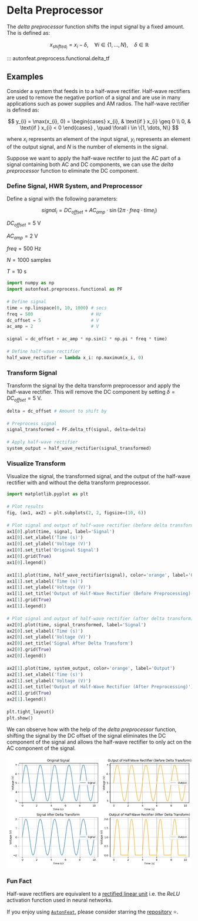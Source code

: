 <!-- 
MIT License

Copyright (c) 2023 Carnegie Mellon University, Auton Lab

Permission is hereby granted, free of charge, to any person obtaining a copy
of this software and associated documentation files (the "Software"), to deal
in the Software without restriction, including without limitation the rights
to use, copy, modify, merge, publish, distribute, sublicense, and/or sell
copies of the Software, and to permit persons to whom the Software is
furnished to do so, subject to the following conditions:

The above copyright notice and this permission notice shall be included in all
copies or substantial portions of the Software.

THE SOFTWARE IS PROVIDED "AS IS", WITHOUT WARRANTY OF ANY KIND, EXPRESS OR
IMPLIED, INCLUDING BUT NOT LIMITED TO THE WARRANTIES OF MERCHANTABILITY,
FITNESS FOR A PARTICULAR PURPOSE AND NONINFRINGEMENT. IN NO EVENT SHALL THE
AUTHORS OR COPYRIGHT HOLDERS BE LIABLE FOR ANY CLAIM, DAMAGES OR OTHER
LIABILITY, WHETHER IN AN ACTION OF CONTRACT, TORT OR OTHERWISE, ARISING FROM,
OUT OF OR IN CONNECTION WITH THE SOFTWARE OR THE USE OR OTHER DEALINGS IN THE
SOFTWARE.
-->

# Delta Preprocessor

The *delta preprocessor* function shifts the input signal by a fixed amount. The is defined as:

$$
x_{shifted_{i}} = x_{i} - \delta, \quad \forall i \in \{1, \dots, N\}, \quad \delta \in \mathbb{R}
$$

::: autonfeat.preprocess.functional.delta_tf

## Examples

Consider a system that feeds in to a half-wave rectifier. Half-wave rectifiers are used to remove the negative portion of a signal and are use in many applications such as power supplies and AM radios. The half-wave rectifier is defined as:

$$
y_{i} = \max(x_{i}, 0) = 
\begin{cases}
x_{i}, & \text{if } x_{i} \geq 0 \\
0, & \text{if } x_{i} < 0
\end{cases} , \quad \forall i \in \{1, \dots, N\}
$$

where $x_{i}$ represents an element of the input signal, $y_{i}$ represents an element of the output signal, and $N$ is the number of elements in the signal. 

Suppose we want to apply the half-wave rectifer to just the AC part of a signal containing both AC and DC components, we can use the *delta preprocessor* function to eliminate the DC component.

### Define Signal, HWR System, and Preprocessor

Define a signal with the following parameters:

$$
signal_{i} = DC_{offset} + AC_{amp} \cdot \sin(2 \pi \cdot freq \cdot time_{i})
$$

$DC_{offset} = 5$ V

$AC_{amp} = 2$ V

$freq = 500$ Hz

$N = 1000$ samples

$T = 10$ s

```python
import numpy as np
import autonfeat.preprocess.functional as PF

# Define signal
time = np.linspace(0, 10, 1000) # secs
freq = 500                      # Hz
dc_offset = 5                   # V
ac_amp = 2                      # V

signal = dc_offset + ac_amp * np.sin(2 * np.pi * freq * time)

# Define half-wave rectifier
half_wave_rectifier = lambda x_i: np.maximum(x_i, 0)
```

### Transform Signal

Transform the signal by the delta transform preprocessor and apply the half-wave rectifier. This will remove the DC component by setting $\delta = DC_{offset} = 5$ V.

```python
delta = dc_offset # Amount to shift by

# Preprocess signal
signal_transformed = PF.delta_tf(signal, delta=delta)

# Apply half-wave rectifier
system_output = half_wave_rectifier(signal_transformed)
```

### Visualize Transform

Visualize the signal, the transformed signal, and the output of the half-wave rectifier with and without the delta transform preprocessor.

```python
import matplotlib.pyplot as plt

# Plot results
fig, (ax1, ax2) = plt.subplots(2, 2, figsize=(10, 6))

# Plot signal and output of half-wave rectifier (before delta transform)
ax1[0].plot(time, signal, label='Signal')
ax1[0].set_xlabel('Time (s)')
ax1[0].set_ylabel('Voltage (V)')
ax1[0].set_title('Original Signal')
ax1[0].grid(True)
ax1[0].legend()

ax1[1].plot(time, half_wave_rectifier(signal), color='orange', label='Output')
ax1[1].set_xlabel('Time (s)')
ax1[1].set_ylabel('Voltage (V)')
ax1[1].set_title('Output of Half-Wave Rectifier (Before Preprocessing)')
ax1[1].grid(True)
ax1[1].legend()

# Plot signal and output of half-wave rectifier (after delta transform)
ax2[0].plot(time, signal_transformed, label='Signal')
ax2[0].set_xlabel('Time (s)')
ax2[0].set_ylabel('Voltage (V)')
ax2[0].set_title('Signal After Delta Transform')
ax2[0].grid(True)
ax2[0].legend()

ax2[1].plot(time, system_output, color='orange', label='Output')
ax2[1].set_xlabel('Time (s)')
ax2[1].set_ylabel('Voltage (V)')
ax2[1].set_title('Output of Half-Wave Rectifier (After Preprocessing)')
ax2[1].grid(True)
ax2[1].legend()

plt.tight_layout()
plt.show()
```

We can observe how with the help of the *delta preprocessor* function, shifting the signal by the DC offset of the signal eliminates the DC component of the signal and allows the half-wave rectifier to only act on the AC component of the signal.

![Delta](../../../assets/delta_f_visualize.png)

### Fun Fact

Half-wave rectifiers are equivalent to a [rectified linear unit](https://www.cs.toronto.edu/~fritz/absps/reluICML.pdf) i.e. the $ReLU$ activation function used in neural networks.


If you enjoy using [`AutonFeat`](../../../index.md), please consider starring the [repository](https://github.com/autonlab/AutonFeat) ⭐️.